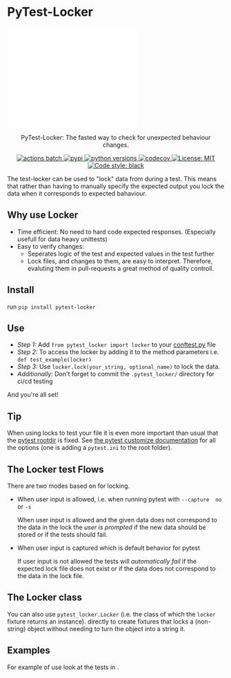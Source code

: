 # PyTest-Locker
<img src="https://raw.githubusercontent.com/Luttik/pytest-locker/master/docs/assets/images/example.svg" style="width: 60%; margin: auto" alt="Example">

<p align="center">
    PyTest-Locker: The fasted way to check for unexpected behaviour changes.
</p>

<p align="center">
    <a href="https://github.com/Luttik/pytest-locker/actions?query=workflow%3ACI+branch%3Amaster">
        <img src="https://github.com/luttik/pytest-locker/workflows/CI/badge.svg" alt="actions batch">
    </a>
    <a href="https://pypi.org/project/pytest-locker/">
        <img src="https://badge.fury.io/py/pytest-locker.svg" alt="pypi">
    </a>
    <a href="https://pypi.org/project/pytest-locker/">
        <img src="https://shields.io/pypi/pyversions/pytest-locker" alt="python versions">
    </a>
    <a href="https://codecov.io/gh/luttik/pytest-locker">
        <img src="https://codecov.io/gh/Luttik/pytest-locker/branch/master/graph/badge.svg" alt="codecov">
    </a>
    <a href="https://xgithub.com/Luttik/pytest-locker/blob/master/LICENSE">
        <img src="https://shields.io/github/license/luttik/pytest-locker" alt="License: MIT">
    </a>
    <a href="https://github.com/psf/black">
        <img src="https://img.shields.io/badge/code%20style-black-000000.svg" alt="Code style: black">
    </a>
</p>

The test-locker can be used to "lock" data from during a test. This
means that rather than having to manually specify the expected output
you lock the data when it corresponds to expected bahaviour.

## Why use Locker

-   Time efficient: No need to hard code expected responses. (Especially
    usefull for data heavy unittests)
-   Easy to verify changes:
    -   Seperates logic of the test and expected values in the test
        further
    -   Lock files, and changes to them, are easy to interpret.
        Therefore, evaluting them in pull-requests a great method of
        quality controll.

## Install

run `pip install pytest-locker`

## Use

-   *Step 1:* Add `from pytest_locker import locker` to your
    [conftest.py](https://docs.pytest.org/en/2.7.3/plugins.html?highlight=re)
    file
-   *Step 2:* To access the locker by adding it to the method parameters
    i.e. `def test_example(locker)`
-   *Step 3:* Use `locker.lock(your_string, optional_name)` to lock the
    data.
-   *Additionally:* Don't forget to commit the `.pytest_locker/`
    directory for ci/cd testing

And you're all set!

## Tip

When using locks to test your file it is even more important than usual
that the [pytest
rootdir](https://docs.pytest.org/en/latest/customize.html) is fixed.
See [the pytest customize documentation](https://docs.pytest.org/en/latest/customize.html) for
all the options (one is adding a `pytest.ini` to the root folder).

## The Locker test Flows

There are two modes based on for locking.

-   When user input is allowed, i.e. when running pytest with
    `--capture  no` or `-s`

    When user input is allowed and the given data does not correspond to
    the data in the lock the *user is prompted* if the new data should
    be stored or if the tests should fail.

-   When user input is captured which is default behavior for pytest

    If user input is not allowed the tests will *automatically fail* if
    the expected lock file does not exist or if the data does not
    correspond to the data in the lock file.

## The Locker class

You can also use `pytest_locker.Locker` (i.e. the class of which the
`locker` fixture returns an instance). directly to create fixtures that
locks a (non-string) object without needing to turn the object into a
string it.

## Examples

For example of use look at the tests in
[](https://github.com/Luttik/repr_utils).
